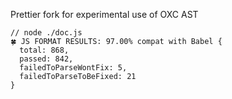 Prettier fork for experimental use of OXC AST

```
// node ./doc.js
🍀 JS FORMAT RESULTS: 97.00% compat with Babel {
  total: 868,
  passed: 842,
  failedToParseWontFix: 5,
  failedToParseToBeFixed: 21
}
```
